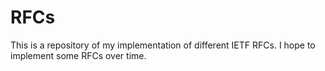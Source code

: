 # RFCs
This is a repository of my implementation of different IETF RFCs.
I hope to implement some RFCs over time.